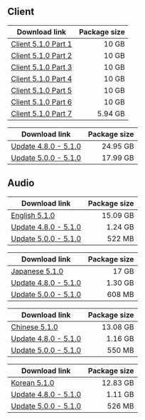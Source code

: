 ## Client

| Download link | Package size |
| ------------- | ------------:|
| [Client 5.1.0 Part 1](https://autopatchhk.yuanshen.com/client_app/download/pc_zip/20240927184459_CVopfb3tD4Zi3As6/GenshinImpact_5.1.0.zip.001) | 10 GB |
| [Client 5.1.0 Part 2](https://autopatchhk.yuanshen.com/client_app/download/pc_zip/20240927184459_CVopfb3tD4Zi3As6/GenshinImpact_5.1.0.zip.002) | 10 GB |
| [Client 5.1.0 Part 3](https://autopatchhk.yuanshen.com/client_app/download/pc_zip/20240927184459_CVopfb3tD4Zi3As6/GenshinImpact_5.1.0.zip.003) | 10 GB |
| [Client 5.1.0 Part 4](https://autopatchhk.yuanshen.com/client_app/download/pc_zip/20240927184459_CVopfb3tD4Zi3As6/GenshinImpact_5.1.0.zip.004) | 10 GB |
| [Client 5.1.0 Part 5](https://autopatchhk.yuanshen.com/client_app/download/pc_zip/20240927184459_CVopfb3tD4Zi3As6/GenshinImpact_5.1.0.zip.005) | 10 GB |
| [Client 5.1.0 Part 6](https://autopatchhk.yuanshen.com/client_app/download/pc_zip/20240927184459_CVopfb3tD4Zi3As6/GenshinImpact_5.1.0.zip.006) | 10 GB |
| [Client 5.1.0 Part 7](https://autopatchhk.yuanshen.com/client_app/download/pc_zip/20240927184459_CVopfb3tD4Zi3As6/GenshinImpact_5.1.0.zip.007) | 5.94 GB |

| Download link | Package size |
| ------------- | ------------:|
| [Update 4.8.0 - 5.1.0](https://autopatchhk.yuanshen.com/client_app/update/hk4e_global/game_4.8.0_5.1.0_hdiff_GXYqlkIrnPhGxgBL.zip) | 24.95 GB |
| [Update 5.0.0 - 5.1.0](https://autopatchhk.yuanshen.com/client_app/update/hk4e_global/game_5.0.0_5.1.0_hdiff_YqcpfTRBIuOIwHrO.zip) | 17.99 GB |


## Audio

| Download link | Package size |
| ------------- | ------------:|
| [English 5.1.0](https://autopatchhk.yuanshen.com/client_app/download/pc_zip/20240927184459_CVopfb3tD4Zi3As6/Audio_English(US)_5.1.0.zip) | 15.09 GB |
| [Update 4.8.0 - 5.1.0](https://autopatchhk.yuanshen.com/client_app/update/hk4e_global/audio_en-us_4.8.0_5.1.0_hdiff_FxnkfCmaqJMtphJu.zip) | 1.24 GB |
| [Update 5.0.0 - 5.1.0](https://autopatchhk.yuanshen.com/client_app/update/hk4e_global/audio_en-us_5.0.0_5.1.0_hdiff_jRxUUsOrikPdkOPL.zip) | 522 MB |

| Download link | Package size |
| ------------- | ------------:|
| [Japanese 5.1.0](https://autopatchhk.yuanshen.com/client_app/download/pc_zip/20240927184459_CVopfb3tD4Zi3As6/Audio_Japanese_5.1.0.zip) | 17 GB |
| [Update 4.8.0 - 5.1.0](https://autopatchhk.yuanshen.com/client_app/update/hk4e_global/audio_ja-jp_4.8.0_5.1.0_hdiff_SCCqvOQJFVpHQuqn.zip) | 1.30 GB |
| [Update 5.0.0 - 5.1.0](https://autopatchhk.yuanshen.com/client_app/update/hk4e_global/audio_ja-jp_5.0.0_5.1.0_hdiff_cSIWEmsNoqluMIrF.zip) | 608 MB |

| Download link | Package size |
| ------------- | ------------:|
| [Chinese 5.1.0](https://autopatchhk.yuanshen.com/client_app/download/pc_zip/20240927184459_CVopfb3tD4Zi3As6/Audio_Chinese_5.1.0.zip) | 13.08 GB |
| [Update 4.8.0 - 5.1.0](https://autopatchhk.yuanshen.com/client_app/update/hk4e_global/audio_zh-cn_4.8.0_5.1.0_hdiff_jTthnkzFifLoNpMG.zip) | 1.16 GB |
| [Update 5.0.0 - 5.1.0](https://autopatchhk.yuanshen.com/client_app/update/hk4e_global/audio_zh-cn_5.0.0_5.1.0_hdiff_bktSOAPsrWSJHOII.zip) | 550 MB |

| Download link | Package size |
| ------------- | ------------:|
| [Korean 5.1.0](https://autopatchhk.yuanshen.com/client_app/download/pc_zip/20240927184459_CVopfb3tD4Zi3As6/Audio_Korean_5.1.0.zip) | 12.83 GB |
| [Update 4.8.0 - 5.1.0](https://autopatchhk.yuanshen.com/client_app/update/hk4e_global/audio_ko-kr_4.8.0_5.1.0_hdiff_xyLFEAxJPVfQIEdZ.zip) | 1.11 GB |
| [Update 5.0.0 - 5.1.0](https://autopatchhk.yuanshen.com/client_app/update/hk4e_global/audio_ko-kr_5.0.0_5.1.0_hdiff_PumQPsFuEgvDnZyX.zip) | 526 MB |
